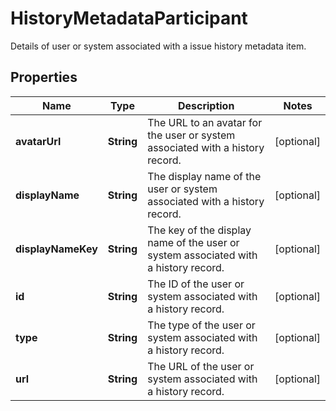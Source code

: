 

# HistoryMetadataParticipant

Details of user or system associated with a issue history metadata item.

## Properties

| Name | Type | Description | Notes |
|------------ | ------------- | ------------- | -------------|
|**avatarUrl** | **String** | The URL to an avatar for the user or system associated with a history record. |  [optional] |
|**displayName** | **String** | The display name of the user or system associated with a history record. |  [optional] |
|**displayNameKey** | **String** | The key of the display name of the user or system associated with a history record. |  [optional] |
|**id** | **String** | The ID of the user or system associated with a history record. |  [optional] |
|**type** | **String** | The type of the user or system associated with a history record. |  [optional] |
|**url** | **String** | The URL of the user or system associated with a history record. |  [optional] |



